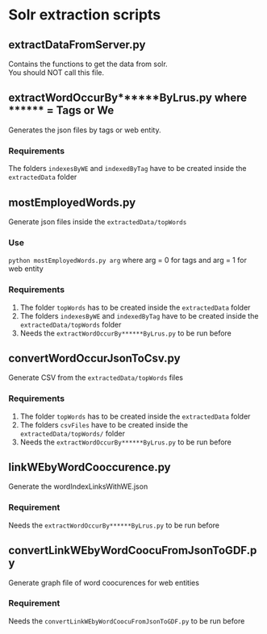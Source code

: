# Solr extraction scripts

## extractDataFromServer.py
Contains the functions to get the data from solr.  
You should NOT call this file.

## extractWordOccurBy******ByLrus.py where ****** = Tags or We
Generates the json files by tags or web entity.

### Requirements
The folders `indexesByWE` and `indexedByTag` have to be created inside the `extractedData` folder


## mostEmployedWords.py
Generate json files inside the `extractedData/topWords`

### Use
`python mostEmployedWords.py arg` where arg = 0 for tags and arg = 1 for web entity

### Requirements
1. The folder `topWords` has to be created inside the `extractedData` folder
2. The folders `indexesByWE` and `indexedByTag` have to be created inside the `extractedData/topWords` folder
3. Needs the `extractWordOccurBy******ByLrus.py` to be run before


## convertWordOccurJsonToCsv.py
Generate CSV from the `extractedData/topWords` files

### Requirements
1. The folder `topWords` has to be created inside the `extractedData` folder
2. The folders `csvFiles` have to be created inside the `extractedData/topWords/` folder
3. Needs the `extractWordOccurBy******ByLrus.py` to be run before


## linkWEbyWordCooccurence.py
Generate the wordIndexLinksWithWE.json

### Requirement
Needs the `extractWordOccurBy******ByLrus.py` to be run before

## convertLinkWEbyWordCoocuFromJsonToGDF.py
Generate graph file of word coocurences for web entities

### Requirement
Needs the `convertLinkWEbyWordCoocuFromJsonToGDF.py` to be run before
